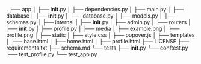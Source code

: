 .
├── app
│   ├── __init__.py
│   ├── dependencies.py
│   ├── main.py
│   ├── database
│       ├── __init__.py
│       ├── database.py
│       ├── models.py
│       ├── schemas.py
│   ├── internal
│       ├── __init__.py
│       ├── admin.py
│   ├── routers
│       ├── __init__.py
│       ├── profile.py
│   ├── media
│       ├── example.png
│       ├── profile.png
│   ├── static
│       ├── style.css
│       ├── popover.js
│   ├── templates
│       ├── base.html
│       ├── home.html
│       ├── profile.html
├── LICENSE
├── requirements.txt
├── schema.md
└── tests
    ├── __init__.py
    └── conftest.py
    └── test_profile.py
    └── test_app.py